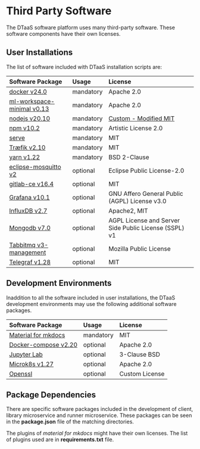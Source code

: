# Third Party Software

The DTaaS software platform uses many third-party software.
These software components have their own licenses.

## User Installations

The list of software included with DTaaS installation scripts are:

| Software Package                                                         | Usage     | License                                                                   |
| :----------------------------------------------------------------------- | :-------- | :------------------------------------------------------------------------ |
| [docker v24.0](https://github.com/moby/moby)                             | mandatory | Apache 2.0                                                                |
| [ml-workspace-minimal v0.13](https://github.com/ml-tooling/ml-workspace) | mandatory | Apache 2.0                                                                |
| [nodejs v20.10](https://nodejs.org/en)                                   | mandatory | [Custom - Modified MIT](https://github.com/nodejs/node/blob/main/LICENSE) |
| [npm v10.2](https://npmjs.com)                                           | mandatory | Artistic License 2.0                                                      |
| [serve](https://github.com/vercel/serve)                                 | mandatory | MIT                                                                       |
| [Træfik v2.10](https://github.com/traefik/traefik)                       | mandatory | MIT                                                                       |
| [yarn v1.22](https://yarnpkg.com/)                                       | mandatory | BSD 2-Clause                                                              |
| [eclipse-mosquitto v2](https://github.com/eclipse/mosquitto)             | optional  | Eclipse Public License-2.0                                                |
| [gitlab-ce v16.4](https://docs.gitlab.com/)                              | optional  | MIT                                                                       |
| [Grafana v10.1](https://github.com/grafana/grafana)                      | optional  | GNU Affero General Public (AGPL) License v3.0                             |
| [InfluxDB v2.7](https://github.com/influxdata/influxdb)                  | optional  | Apache2, MIT                                                              |
| [Mongodb v7.0](https://github.com/mongodb/mongo)                         | optional  | AGPL License and Server Side Public License (SSPL) v1                     |
| [Tabbitmq v3-management](https://github.com/rabbitmq/rabbitmq-server)    | optional  | Mozilla Public License                                                    |
| [Telegraf v1.28](https://github.com/influxdata/telegraf)                 | optional  | MIT                                                                       |

## Development Environments

Inaddition to all the software included in user installations,
the DTaaS development environments may use the following
additional software packages.

| Software Package                                                    | Usage     | License        |
| :------------------------------------------------------------------ | :-------- | :------------- |
| [Material for mkdocs](https://github.com/squidfunk/mkdocs-material) | mandatory | MIT            |
| [Docker-compose v2.20](https://github.com/docker/compose)           | optional  | Apache 2.0     |
| [Jupyter Lab](https://github.com/jupyterlab/jupyterlab)             | optional  | 3-Clause BSD   |
| [Microk8s v1.27](https://github.com/canonical/microk8s)             | optional  | Apache 2.0     |
| [Openssl](https://www.openssl.org)                                  | optional  | Custom License |

## Package Dependencies

There are specific software packages included in the development of client,
library microservice and runner microservice. These packages can be seen
in the **package.json** file of the matching directories.

The plugins of _material for mkdocs_ might have their own licenses.
The list of plugins used are in **requirements.txt** file.
